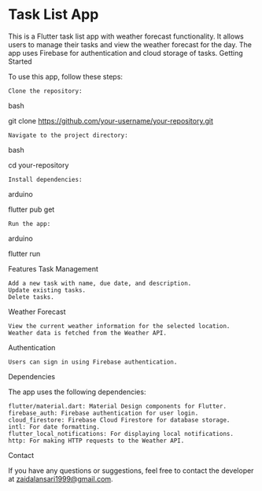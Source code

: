 # Task List App

This is a Flutter task list app with weather forecast functionality. It allows users to manage their tasks and view the weather forecast for the day. The app uses Firebase for authentication and cloud storage of tasks.
Getting Started

To use this app, follow these steps:

    Clone the repository:

bash

git clone https://github.com/your-username/your-repository.git

    Navigate to the project directory:

bash

cd your-repository

    Install dependencies:

arduino

flutter pub get

    Run the app:

arduino

flutter run

Features
Task Management

    Add a new task with name, due date, and description.
    Update existing tasks.
    Delete tasks.

Weather Forecast

    View the current weather information for the selected location.
    Weather data is fetched from the Weather API.

Authentication

    Users can sign in using Firebase authentication.

Dependencies

The app uses the following dependencies:

    flutter/material.dart: Material Design components for Flutter.
    firebase_auth: Firebase authentication for user login.
    cloud_firestore: Firebase Cloud Firestore for database storage.
    intl: For date formatting.
    flutter_local_notifications: For displaying local notifications.
    http: For making HTTP requests to the Weather API.

Contact

If you have any questions or suggestions, feel free to contact the developer at zaidalansari1999@gmail.com.
